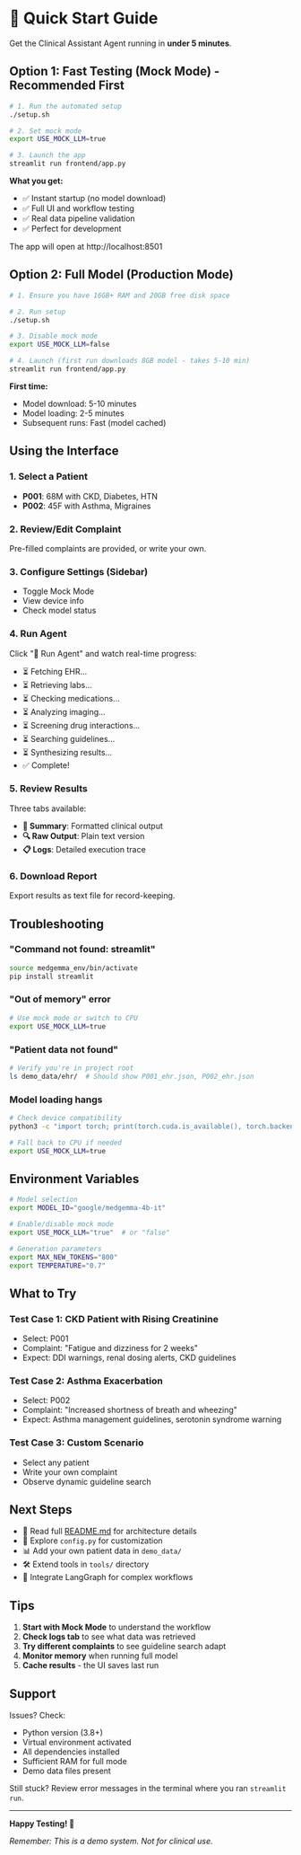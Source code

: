 # 🚀 Quick Start Guide

Get the Clinical Assistant Agent running in **under 5 minutes**.

## Option 1: Fast Testing (Mock Mode) - Recommended First

```bash
# 1. Run the automated setup
./setup.sh

# 2. Set mock mode
export USE_MOCK_LLM=true

# 3. Launch the app
streamlit run frontend/app.py
```

**What you get:**
- ✅ Instant startup (no model download)
- ✅ Full UI and workflow testing
- ✅ Real data pipeline validation
- ✅ Perfect for development

The app will open at http://localhost:8501

## Option 2: Full Model (Production Mode)

```bash
# 1. Ensure you have 16GB+ RAM and 20GB free disk space

# 2. Run setup
./setup.sh

# 3. Disable mock mode
export USE_MOCK_LLM=false

# 4. Launch (first run downloads 8GB model - takes 5-10 min)
streamlit run frontend/app.py
```

**First time:**
- Model download: 5-10 minutes
- Model loading: 2-5 minutes
- Subsequent runs: Fast (model cached)

## Using the Interface

### 1. Select a Patient
- **P001**: 68M with CKD, Diabetes, HTN
- **P002**: 45F with Asthma, Migraines

### 2. Review/Edit Complaint
Pre-filled complaints are provided, or write your own.

### 3. Configure Settings (Sidebar)
- Toggle Mock Mode
- View device info
- Check model status

### 4. Run Agent
Click "🚀 Run Agent" and watch real-time progress:
- ⏳ Fetching EHR...
- ⏳ Retrieving labs...
- ⏳ Checking medications...
- ⏳ Analyzing imaging...
- ⏳ Screening drug interactions...
- ⏳ Searching guidelines...
- ⏳ Synthesizing results...
- ✅ Complete!

### 5. Review Results
Three tabs available:
- **📄 Summary**: Formatted clinical output
- **🔍 Raw Output**: Plain text version
- **📋 Logs**: Detailed execution trace

### 6. Download Report
Export results as text file for record-keeping.

## Troubleshooting

### "Command not found: streamlit"
```bash
source medgemma_env/bin/activate
pip install streamlit
```

### "Out of memory" error
```bash
# Use mock mode or switch to CPU
export USE_MOCK_LLM=true
```

### "Patient data not found"
```bash
# Verify you're in project root
ls demo_data/ehr/  # Should show P001_ehr.json, P002_ehr.json
```

### Model loading hangs
```bash
# Check device compatibility
python3 -c "import torch; print(torch.cuda.is_available(), torch.backends.mps.is_available())"

# Fall back to CPU if needed
export USE_MOCK_LLM=true
```

## Environment Variables

```bash
# Model selection
export MODEL_ID="google/medgemma-4b-it"

# Enable/disable mock mode
export USE_MOCK_LLM="true"  # or "false"

# Generation parameters
export MAX_NEW_TOKENS="800"
export TEMPERATURE="0.7"
```

## What to Try

### Test Case 1: CKD Patient with Rising Creatinine
- Select: P001
- Complaint: "Fatigue and dizziness for 2 weeks"
- Expect: DDI warnings, renal dosing alerts, CKD guidelines

### Test Case 2: Asthma Exacerbation
- Select: P002
- Complaint: "Increased shortness of breath and wheezing"
- Expect: Asthma management guidelines, serotonin syndrome warning

### Test Case 3: Custom Scenario
- Select any patient
- Write your own complaint
- Observe dynamic guideline search

## Next Steps

- 📖 Read full [README.md](README.md) for architecture details
- 🔧 Explore `config.py` for customization
- 📊 Add your own patient data in `demo_data/`
- 🛠️ Extend tools in `tools/` directory
- 🧠 Integrate LangGraph for complex workflows

## Tips

1. **Start with Mock Mode** to understand the workflow
2. **Check logs tab** to see what data was retrieved
3. **Try different complaints** to see guideline search adapt
4. **Monitor memory** when running full model
5. **Cache results** - the UI saves last run

## Support

Issues? Check:
- Python version (3.8+)
- Virtual environment activated
- All dependencies installed
- Sufficient RAM for full mode
- Demo data files present

Still stuck? Review error messages in the terminal where you ran `streamlit run`.

---

**Happy Testing! 🎉**

*Remember: This is a demo system. Not for clinical use.*

